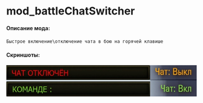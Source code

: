 # mod_battleChatSwitcher
#### Описание мода:
    Быстрое включение\отключение чата в бою на горячей клавише

#### Скриншоты:
![ScreenShot](./screen.jpg)
